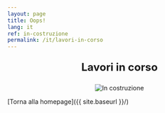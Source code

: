```yaml
---
layout: page
title: Oops!
lang: it
ref: in-costruzione
permalink: /it/lavori-in-corso
---
```


<p style="text-align: center; font-weight: bold; font-size: 24px;">
  Lavori in corso
</p>

<p style="text-align: center;">
  <img src="https://rabbit-world.github.io/euro-agency/assets/images/404.jpg" alt="In costruzione" style="max-width: 100%; height: auto;">
</p>

[Torna alla homepage]({{ site.baseurl }}/)
